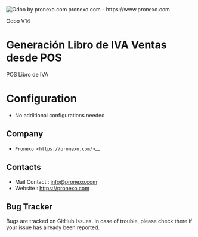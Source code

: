 <img alt="Odoo by pronexo.com" src="https://raw.githubusercontent.com/pronexo-argentina/odoo_pos_addons/14.0/pos_l10n_ar_credit_note/static/description/ProNexo_Logo2021.png" />
pronexo.com - https://www.pronexo.com

Odoo V14

Generación Libro de IVA Ventas desde POS
=====================
POS Libro de IVA

Configuration
=============
* No additional configurations needed

Company
-------
* `Pronexo <https://pronexo.com/>`__



Contacts
--------
* Mail Contact : info@pronexo.com
* Website : https://pronexo.com

Bug Tracker
-----------
Bugs are tracked on GitHub Issues. In case of trouble, please check there if your issue has already been reported.

